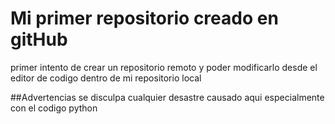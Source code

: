 # Mi primer repositorio creado en gitHub

primer intento de crear un repositorio remoto y poder modificarlo desde el editor de codigo dentro de mi repositorio local

##Advertencias
se disculpa cualquier desastre causado aqui especialmente con el codigo python
